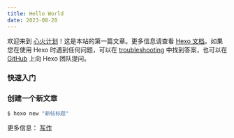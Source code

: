 ```yaml
---
title: Hello World
date: 2023-08-20
---
```

欢迎来到 [心火计划](https://hfpro.top/)！这是本站的第一篇文章。更多信息请查看 [Hexo 文档](https://hexo.io/docs/)。如果您在使用 Hexo 时遇到任何问题，可以在 [troubleshooting](https://hexo.io/docs/troubleshooting.html) 中找到答案，也可以在 [GitHub](https://github.com/hexojs/hexo/issues) 上向 Hexo 团队提问。

### 快速入门

### 创建一个新文章

``` bash
$ hexo new "新帖标题"
```

更多信息： [写作](https://hexo.io/docs/writing.html)
